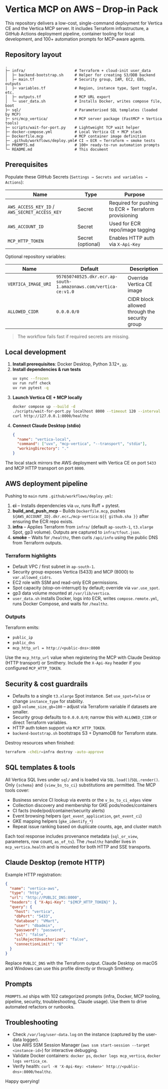 # Vertica MCP on AWS – Drop-in Pack

This repository delivers a low-cost, single-command deployment for Vertica CE and the Vertica MCP server. It includes Terraform infrastructure, a GitHub Actions deployment pipeline, container tooling for local development, and 100+ automation prompts for MCP-aware agents.

## Repository layout

```
.
├─ infra/                      # Terraform + cloud-init user_data
│  ├─ backend-bootstrap.sh     # Helper for creating S3/DDB backend
│  ├─ main.tf                  # Security group, IAM, EC2, EBS, outputs
│  ├─ variables.tf             # Region, instance type, Spot toggle, etc.
│  ├─ outputs.tf               # MCP URL export
│  └─ user_data.sh             # Installs Docker, writes compose file, boot
├─ sql/                        # Parameterised SQL templates (loaded by MCP)
├─ src/mcp_vertica/            # MCP server package (FastMCP + Vertica tools)
├─ scripts/wait-for-port.py    # Lightweight TCP wait helper
├─ docker-compose.yml          # Local Vertica CE + MCP stack
├─ Dockerfile.mcp              # MCP container image definition
├─ .github/workflows/deploy.yml# CI → ECR → Terraform → smoke tests
├─ PROMPTS.md                  # 100+ ready-to-run automation prompts
└─ README.md                   # This document
```

## Prerequisites

Populate these GitHub Secrets (`Settings → Secrets and variables → Actions`):

| Name | Type | Purpose |
| --- | --- | --- |
| `AWS_ACCESS_KEY_ID` / `AWS_SECRET_ACCESS_KEY` | Secret | Required for pushing to ECR + Terraform provisioning |
| `AWS_ACCOUNT_ID` | Secret | Used for ECR repo/image tagging |
| `MCP_HTTP_TOKEN` | Secret (optional) | Enables HTTP auth via `X-Api-Key` |

Optional repository variables:

| Name | Default | Description |
| --- | --- | --- |
| `VERTICA_IMAGE_URI` | `957650740525.dkr.ecr.ap-south-1.amazonaws.com/vertica-ce:v1.0` | Override Vertica CE image |
| `ALLOWED_CIDR` | `0.0.0.0/0` | CIDR block allowed through the security group |

> The workflow fails fast if required secrets are missing.

## Local development

1. **Install prerequisites**: Docker Desktop, Python 3.12+, [`uv`](https://github.com/astral-sh/uv).
2. **Install dependencies & run tests**
   ```bash
   uv sync --frozen
   uv run ruff check
   uv run pytest -q
   ```
3. **Launch Vertica CE + MCP locally**
   ```bash
   docker compose up --build -d
   ./scripts/wait-for-port.py localhost 8000 --timeout 120 --interval 2
   curl http://127.0.0.1:8000/healthz
   ```
4. **Connect Claude Desktop (stdio)**
   ```json
   {
     "name": "vertica-local",
     "command": ["uvx", "mcp-vertica", "--transport", "stdio"],
     "workingDirectory": "."
   }
   ```

The local stack mirrors the AWS deployment with Vertica CE on port `5433` and MCP HTTP transport on port `8000`.

## AWS deployment pipeline

Pushing to `main` runs `.github/workflows/deploy.yml`:

1. **ci** – Installs dependencies via `uv`, runs Ruff + pytest.
2. **build_and_push_mcp** – Builds `Dockerfile.mcp`, pushes `${AWS_ACCOUNT_ID}.dkr.ecr…/mcp-vertica:${{ github.sha }}` after ensuring the ECR repo exists.
3. **infra** – Applies Terraform from `infra/` (default `ap-south-1`, `t3.xlarge` Spot, gp3 volume). Outputs are captured to `infra/tfout.json`.
4. **smoke** – Waits for `/healthz`, then curls `/api/info` using the public DNS from Terraform outputs.

### Terraform highlights

* Default VPC / first subnet in `ap-south-1`.
* Security group exposes Vertica (5433) and MCP (8000) to `var.allowed_cidrs`.
* EC2 role with SSM and read-only ECR permissions.
* Spot capacity (stop-on-interrupt) by default; override via `var.use_spot`.
* gp3 data volume mounted at `/var/lib/vertica`.
* `user_data.sh` installs Docker, logs into ECR, writes `compose.remote.yml`, runs Docker Compose, and waits for `/healthz`.

### Outputs

Terraform emits:

* `public_ip`
* `public_dns`
* `mcp_http_url = http://<public-dns>:8000`

Use the `mcp_http_url` value when registering the MCP with Claude Desktop (HTTP transport) or Smithery. Include the `X-Api-Key` header if you configured `MCP_HTTP_TOKEN`.

## Security & cost guardrails

* Defaults to a single `t3.xlarge` Spot instance. Set `use_spot=false` or change `instance_type` for stability.
* gp3 `volume_size_gb=100` – adjust via Terraform variable if datasets are smaller.
* Security group defaults to `0.0.0.0/0`; narrow this with `ALLOWED_CIDR` or direct Terraform variables.
* HTTP auth token support via `MCP_HTTP_TOKEN`.
* `backend-bootstrap.sh` bootstraps S3 + DynamoDB for Terraform state.

Destroy resources when finished:
```bash
terraform -chdir=infra destroy -auto-approve
```

## SQL templates & tools

All Vertica SQL lives under `sql/` and is loaded via `SQL.load()`/`SQL.render()`. Only `{schema}` and `{view_bs_to_ci}` substitutions are permitted. The MCP tools cover:

* Business service CI lookup via events or the `v_bs_to_ci_edges` view
* Collection discovery and membership for GKE pods/nodes/containers
* CI facts (node/pod/container/security alerts)
* Event browsing helpers (`get_event_application`, `get_event_ci`)
* GKE mapping helpers (`gke_identify_*`)
* Repeat issue ranking based on duplicate counts, age, and cluster match

Each tool response includes provenance metadata (`sql_or_view`, parameters, row count, `as_of_ts`). The `/healthz` handler lives in `mcp_vertica.health` and is mounted for both HTTP and SSE transports.

## Claude Desktop (remote HTTP)

Example HTTP registration:
```json
{
  "name": "vertica-aws",
  "type": "http",
  "url": "http://PUBLIC_DNS:8000",
  "headers": { "X-Api-Key": "${MCP_HTTP_TOKEN}" },
  "query": {
    "host": "vertica",
    "dbPort": "5433",
    "database": "VMart",
    "user": "dbadmin",
    "password": "password",
    "ssl": "false",
    "sslRejectUnauthorized": "false",
    "connectionLimit": "8"
  }
}
```
Replace `PUBLIC_DNS` with the Terraform output. Claude Desktop on macOS and Windows can use this profile directly or through Smithery.

## Prompts

`PROMPTS.md` ships with 102 categorized prompts (infra, Docker, MCP tooling, pipeline, security, troubleshooting, Claude usage). Use them to drive automated refactors or runbooks.

## Troubleshooting

* Check `/var/log/user-data.log` on the instance (captured by the user-data logger).
* Use AWS SSM Session Manager (`aws ssm start-session --target <instance-id>`) for interactive debugging.
* Validate Docker containers: `docker ps`, `docker logs mcp_vertica`, `docker logs vertica_ce`.
* Verify health: `curl -H 'X-Api-Key: <token>' http://<public-dns>:8000/healthz`.

Happy querying!
